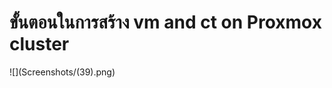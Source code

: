 <p align="center">

# ขั้นตอนในการสร้าง vm and ct on Proxmox cluster

</p>
![](Screenshots/(39).png)

